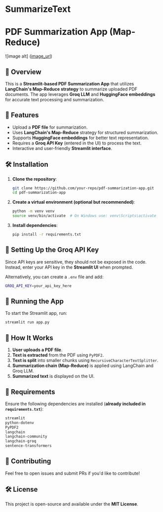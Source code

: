 # SummarizeText
# PDF Summarization App (Map-Reduce)
![image alt] ([image_url](https://github.com/Kabhishek021/SummarizeText/blob/main/Summarize_image.png))
## 📌 Overview
This is a **Streamlit-based PDF Summarization App** that utilizes **LangChain's Map-Reduce strategy** to summarize uploaded PDF documents. The app leverages **Groq LLM** and **HuggingFace embeddings** for accurate text processing and summarization.

## 🚀 Features
- Upload a **PDF file** for summarization.
- Uses **LangChain's Map-Reduce** strategy for structured summarization.
- Supports **HuggingFace embeddings** for better text representation.
- Requires a **Groq API Key** (entered in the UI) to process the text.
- Interactive and user-friendly **Streamlit interface**.

## 🛠️ Installation
1. **Clone the repository**:
   ```sh
   git clone https://github.com/your-repo/pdf-summarization-app.git
   cd pdf-summarization-app
   ```

2. **Create a virtual environment (optional but recommended)**:
   ```sh
   python -m venv venv
   source venv/bin/activate  # On Windows use: venv\Scripts\activate
   ```

3. **Install dependencies**:
   ```sh
   pip install -r requirements.txt
   ```

## 🔑 Setting Up the Groq API Key
Since API keys are sensitive, they should not be exposed in the code. Instead, enter your API key in the **Streamlit UI** when prompted.

Alternatively, you can create a `.env` file and add:
   ```sh
   GROQ_API_KEY=your_api_key_here
   ```

## 📌 Running the App
To start the Streamlit app, run:
   ```sh
   streamlit run app.py
   ```

## 📄 How It Works
1. **User uploads a PDF file**.
2. **Text is extracted** from the PDF using `PyPDF2`.
3. **Text is split** into smaller chunks using `RecursiveCharacterTextSplitter`.
4. **Summarization chain (Map-Reduce)** is applied using LangChain and Groq LLM.
5. **Summarized text** is displayed on the UI.

## 📝 Requirements
Ensure the following dependencies are installed (**already included in `requirements.txt`**):
   ```sh
   streamlit
   python-dotenv
   PyPDF2
   langchain
   langchain-community
   langchain-groq
   sentence-transformers
   ```

## 📌 Contributing
Feel free to open issues and submit PRs if you'd like to contribute!

## 🛠️ License
This project is open-source and available under the **MIT License**.

